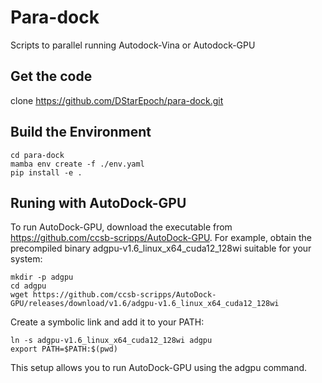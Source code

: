 # Para-dock
Scripts to parallel running Autodock-Vina or Autodock-GPU

## Get the code
clone https://github.com/DStarEpoch/para-dock.git

## Build the Environment
```
cd para-dock
mamba env create -f ./env.yaml
pip install -e .
```

## Runing with AutoDock-GPU
To run AutoDock-GPU, download the executable from https://github.com/ccsb-scripps/AutoDock-GPU. For example, obtain the precompiled binary adgpu-v1.6_linux_x64_cuda12_128wi suitable for your system:
```
mkdir -p adgpu
cd adgpu
wget https://github.com/ccsb-scripps/AutoDock-GPU/releases/download/v1.6/adgpu-v1.6_linux_x64_cuda12_128wi
```
Create a symbolic link and add it to your PATH:
```
ln -s adgpu-v1.6_linux_x64_cuda12_128wi adgpu
export PATH=$PATH:$(pwd)
```
This setup allows you to run AutoDock-GPU using the adgpu command.
